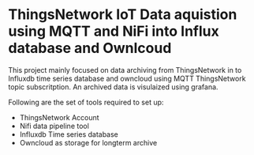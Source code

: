 # ThingsNetwork IoT Data aquistion using MQTT and NiFi into Influx database and Ownlcoud

This project mainly focused on data archiving from ThingsNetwork in to Influxdb time series database and owncloud using MQTT ThingsNetwork topic subscritption.
An archived data is visulaized using grafana.

Following are the set of tools required to set up:

- ThingsNetwork Account
- Nifi data pipeline tool
- Influxdb Time series database
- Owncloud as storage for longterm archive

